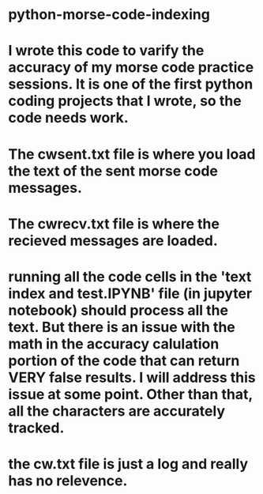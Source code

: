 # python-morse-code-indexing

# I wrote this code to varify the accuracy of my morse code practice sessions. It is one of the first python coding projects that I wrote, so the code needs work.

# The cwsent.txt file is where you load the text of the sent morse code messages.
# The cwrecv.txt file is where the recieved messages are loaded. 

# running all the code cells in the 'text index and test.IPYNB' file (in jupyter notebook) should process all the text. But there is an issue with the math in the accuracy calulation portion of the code that can return VERY false results. I will address this issue at some point. Other than that, all the characters are accurately tracked.

# the cw.txt file is just a log and really has no relevence.
